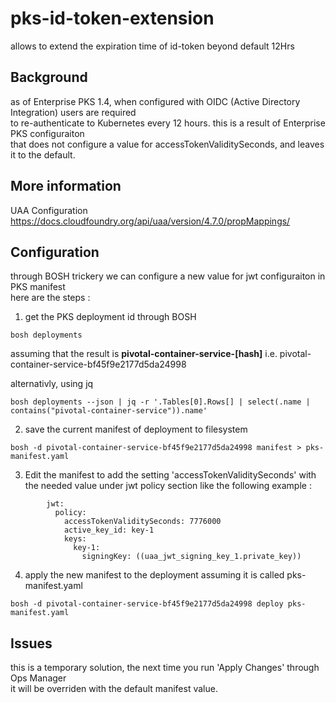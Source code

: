 # pks-id-token-extension
allows to extend the expiration time of id-token beyond default 12Hrs

## Background
as of Enterprise PKS 1.4, when configured with OIDC (Active Directory Integration) users are required \
to re-authenticate to Kubernetes every 12 hours. this is a result of Enterprise PKS configuraiton \
that does not configure a value for accessTokenValiditySeconds, and leaves it to the default.

## More information
UAA Configuration https://docs.cloudfoundry.org/api/uaa/version/4.7.0/propMappings/

## Configuration
through BOSH trickery we can configure a new value for jwt configuraiton in PKS manifest \
here are the steps :

1. get the PKS deployment id through BOSH
```
bosh deployments
```
assuming that the result is <b>pivotal-container-service-[hash]</b> i.e. pivotal-container-service-bf45f9e2177d5da24998

alternativly, using jq 
```
bosh deployments --json | jq -r '.Tables[0].Rows[] | select(.name | contains("pivotal-container-service")).name'
```

2. save the current manifest of deployment to filesystem
```
bosh -d pivotal-container-service-bf45f9e2177d5da24998 manifest > pks-manifest.yaml
```

3. Edit the manifest to add the setting 'accessTokenValiditySeconds' with the needed value under jwt policy section
like the following example :
```
        jwt:
          policy:
            accessTokenValiditySeconds: 7776000
            active_key_id: key-1
            keys:
              key-1:
                signingKey: ((uaa_jwt_signing_key_1.private_key))
```

4. apply the new manifest to the deployment
assuming it is called pks-manifest.yaml
```
bosh -d pivotal-container-service-bf45f9e2177d5da24998 deploy pks-manifest.yaml
```

## Issues

this is a temporary solution, the next time you run 'Apply Changes' through Ops Manager \
it will be overriden with the default manifest value.
